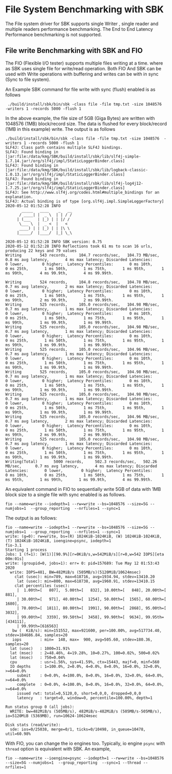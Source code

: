 <!--
Copyright (c) KMG. All Rights Reserved.

Licensed under the Apache License, Version 2.0 (the "License");
you may not use this file except in compliance with the License.
You may obtain a copy of the License at

    http://www.apache.org/licenses/LICENSE-2.0
-->
# File System Benchmarking with SBK
The File system driver for SBK supports single Writer , single reader and multiple readers performance benchmarking.
The End to End Latency Performance benchmarking is not supported.

## File write Benchmarking with SBK and FIO
The FIO (Flexible I/O tester) supports multiple files writing at a time. where as SBK uses single file for write/read operation.
Both FIO And SBK can be used with Write operations with buffering and  writes can be with in sync (Sync to file system).

An Example SBK command for file write with sync (flush) enabled is as follows

```
 ./build/install/sbk/bin/sbk -class file -file tmp.txt -size 1048576  -writers 1 -records 5000 -flush 1
```
In the above example, the file size of 5GB (Giga Bytes) are written with 1048576 (1MB) block/record size.
The data is flushed for every block/record (1MB in this example) write.  The output is as follows 

```
./build/install/sbk/bin/sbk -class file -file tmp.txt -size 1048576  -writers 1 -records 5000 -flush 1
SLF4J: Class path contains multiple SLF4J bindings.
SLF4J: Found binding in [jar:file:/data/kmg/SBK/build/install/sbk/lib/slf4j-simple-1.7.14.jar!/org/slf4j/impl/StaticLoggerBinder.class]
SLF4J: Found binding in [jar:file:/data/kmg/SBK/build/install/sbk/lib/logback-classic-1.0.13.jar!/org/slf4j/impl/StaticLoggerBinder.class]
SLF4J: Found binding in [jar:file:/data/kmg/SBK/build/install/sbk/lib/slf4j-log4j12-1.7.25.jar!/org/slf4j/impl/StaticLoggerBinder.class]
SLF4J: See http://www.slf4j.org/codes.html#multiple_bindings for an explanation.
SLF4J: Actual binding is of type [org.slf4j.impl.SimpleLoggerFactory]
2020-05-12 01:52:28 INFO
       _____   ____    _   __
      / ____| |  _ \  | | / /
     | (___   | |_) | | |/ /
      \___ \  |  _ <  |   <
      ____) | | |_) | | |\ \
     |_____/  |____/  |_| \_\

2020-05-12 01:52:28 INFO SBK version: 0.75
2020-05-12 01:52:28 INFO Reflections took 61 ms to scan 16 urls, producing 22 keys and 79 values
Writing        543 records,     104.7 records/sec,   104.73 MB/sec,      0.8 ms avg latency,       4 ms max latency; Discarded Latencies:       0 lower,        0 higher;  Latency Percentiles:       0 ms 10th,       0 ms 25th,       1 ms 50th,       1 ms 75th,       1 ms 95th,       1 ms 99th,       4 ms 99.9th,       4 ms 99.99th.

Writing        524 records,     104.8 records/sec,   104.78 MB/sec,      0.7 ms avg latency,       2 ms max latency; Discarded Latencies:       0 lower,        0 higher;  Latency Percentiles:       0 ms 10th,       0 ms 25th,       1 ms 50th,       1 ms 75th,       1 ms 95th,       1 ms 99th,       2 ms 99.9th,       2 ms 99.99th.
Writing        525 records,     105.0 records/sec,   104.98 MB/sec,      0.7 ms avg latency,       1 ms max latency; Discarded Latencies:       0 lower,        0 higher;  Latency Percentiles:       0 ms 10th,       0 ms 25th,       1 ms 50th,       1 ms 75th,       1 ms 95th,       1 ms 99th,       1 ms 99.9th,       1 ms 99.99th.
Writing        525 records,     105.0 records/sec,   104.98 MB/sec,      0.7 ms avg latency,       1 ms max latency; Discarded Latencies:       0 lower,        0 higher;  Latency Percentiles:       0 ms 10th,       0 ms 25th,       1 ms 50th,       1 ms 75th,       1 ms 95th,       1 ms 99th,       1 ms 99.9th,       1 ms 99.99th.
Writing        525 records,     105.0 records/sec,   104.96 MB/sec,      0.7 ms avg latency,       1 ms max latency; Discarded Latencies:       0 lower,        0 higher;  Latency Percentiles:       0 ms 10th,       0 ms 25th,       1 ms 50th,       1 ms 75th,       1 ms 95th,       1 ms 99th,       1 ms 99.9th,       1 ms 99.99th.
Writing        525 records,     105.0 records/sec,   104.98 MB/sec,      0.7 ms avg latency,       1 ms max latency; Discarded Latencies:       0 lower,        0 higher;  Latency Percentiles:       0 ms 10th,       0 ms 25th,       1 ms 50th,       1 ms 75th,       1 ms 95th,       1 ms 99th,       1 ms 99.9th,       1 ms 99.99th.
Writing        525 records,     105.0 records/sec,   104.98 MB/sec,      0.7 ms avg latency,       1 ms max latency; Discarded Latencies:       0 lower,        0 higher;  Latency Percentiles:       0 ms 10th,       0 ms 25th,       1 ms 50th,       1 ms 75th,       1 ms 95th,       1 ms 99th,       1 ms 99.9th,       1 ms 99.99th.
Writing        525 records,     105.0 records/sec,   104.96 MB/sec,      0.7 ms avg latency,       2 ms max latency; Discarded Latencies:       0 lower,        0 higher;  Latency Percentiles:       0 ms 10th,       0 ms 25th,       1 ms 50th,       1 ms 75th,       1 ms 95th,       1 ms 99th,       2 ms 99.9th,       2 ms 99.99th.
Writing        525 records,     105.0 records/sec,   104.98 MB/sec,      0.7 ms avg latency,       1 ms max latency; Discarded Latencies:       0 lower,        0 higher;  Latency Percentiles:       0 ms 10th,       0 ms 25th,       1 ms 50th,       1 ms 75th,       1 ms 95th,       1 ms 99th,       1 ms 99.9th,       1 ms 99.99th.
Writing(Total)       5000 records,     502.3 records/sec,   502.26 MB/sec,      0.7 ms avg latency,       4 ms max latency; Discarded Latencies:       0 lower,        0 higher;  Latency Percentiles:       0 ms 10th,       0 ms 25th,       1 ms 50th,       1 ms 75th,       1 ms 95th,       1 ms 99th,       1 ms 99.9th,       4 ms 99.99th.
```

An equivalent command in FIO to sequentially write 5GB of data with 1MB block size to a single file with sync enabled is as follows.
```
fio --name=write --iodepth=1 --rw=write --bs=1048576 --size=5G --numjobs=1  --group_reporting  --nrfiles=1 --sync=1
```
The output is as follows:
```
fio --name=write --iodepth=1 --rw=write --bs=1048576 --size=5G --numjobs=1  --group_reporting  --nrfiles=1 --sync=1
write: (g=0): rw=write, bs=(R) 1024KiB-1024KiB, (W) 1024KiB-1024KiB, (T) 1024KiB-1024KiB, ioengine=psync, iodepth=1
fio-3.1
Starting 1 process
Jobs: 1 (f=1): [W(1)][90.9%][r=0KiB/s,w=542MiB/s][r=0,w=542 IOPS][eta 00m:01s]
write: (groupid=0, jobs=1): err= 0: pid=157689: Tue May 12 01:53:43 2020
  write: IOPS=481, BW=482MiB/s (505MB/s)(5120MiB/10624msec)
    clat (usec): min=789, max=618716, avg=1934.94, stdev=13410.20
     lat (usec): min=800, max=618738, avg=1960.91, stdev=13410.15
    clat percentiles (usec):
     |  1.00th=[   807],  5.00th=[   832], 10.00th=[   848], 20.00th=[   881],
     | 30.00th=[   971], 40.00th=[  1254], 50.00th=[  1565], 60.00th=[  1680],
     | 70.00th=[  1811], 80.00th=[  1991], 90.00th=[  2868], 95.00th=[  3032],
     | 99.00th=[  3359], 99.50th=[  3458], 99.90th=[  9634], 99.95th=[434111],
     | 99.99th=[616563]
   bw (  KiB/s): min=151552, max=921600, per=100.00%, avg=517734.40, stdev=184686.84, samples=20
   iops        : min=  148, max=  900, avg=505.60, stdev=180.36, samples=20
  lat (usec)   : 1000=31.91%
  lat (msec)   : 2=48.46%, 4=19.28%, 10=0.27%, 100=0.02%, 500=0.02%
  lat (msec)   : 750=0.04%
  cpu          : usr=1.56%, sys=41.59%, ctx=15443, majf=0, minf=560
  IO depths    : 1=100.0%, 2=0.0%, 4=0.0%, 8=0.0%, 16=0.0%, 32=0.0%, >=64=0.0%
     submit    : 0=0.0%, 4=100.0%, 8=0.0%, 16=0.0%, 32=0.0%, 64=0.0%, >=64=0.0%
     complete  : 0=0.0%, 4=100.0%, 8=0.0%, 16=0.0%, 32=0.0%, 64=0.0%, >=64=0.0%
     issued rwt: total=0,5120,0, short=0,0,0, dropped=0,0,0
     latency   : target=0, window=0, percentile=100.00%, depth=1

Run status group 0 (all jobs):
  WRITE: bw=482MiB/s (505MB/s), 482MiB/s-482MiB/s (505MB/s-505MB/s), io=5120MiB (5369MB), run=10624-10624msec

Disk stats (read/write):
  sde: ios=0/25038, merge=0/1, ticks=0/10498, in_queue=10478, util=60.98%
```

With FIO, you can change the io engines too. Typically, io engine `psync` with `thread` option is equivalent with SBK.
An example,

```
fio --name=write --ioengine=psync --iodepth=1 --rw=write --bs=1048576 --size=5G --numjobs=1  --group_reporting  --sync=1 --thread --nrfiles=1
```

